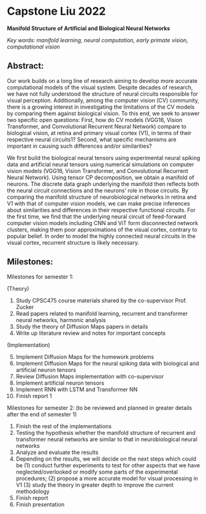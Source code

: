 # Capstone Liu 2022

**Manifold Structure of Artificial and Biological Neural Networks**

*Key words: manifold learning, neural computation, early primate vision, computational vision*

## Abstract:
Our work builds on a long line of research aiming to develop more accurate computational models of the visual system. Despite decades of research, we have not fully understood the structure of neural circuits responsible for visual perception. Additionally, among the computer vision (CV) community, there is a growing interest in investigating the limitations of the CV models by comparing them against biological vision. To this end, we seek to answer two specific open questions: First, how do CV models (VGG16, Vision Transformer, and Convolutional Recurrent Neural Network) compare to biological vision, at retina and primary visual cortex (V1), in terms of their respective neural circuits1? Second, what specific mechanisms are important in causing such differences and/or similarities?

We first build the biological neural tensors using experimental neural spiking data and artificial neural tensors using numerical simulations on computer vision models (VGG16, Vision Transformer, and Convolutional Recurrent Neural Network). Using tensor CP decomposition, we obtain a manifold of neurons. The discrete data graph underlying the manifold then reflects both the neural circuit connections and the neurons’ role in those circuits. By comparing the manifold structure of neurobiological networks in retina and V1 with that of computer vision models, we can make precise inferences about similarities and differences in their respective functional circuits. For the first time, we find that the underlying neural circuit of feed-forward computer vision models including CNN and ViT form disconnected network clusters, making them poor approximations of the visual cortex, contrary to popular belief. In order to model the highly connected neural circuits in the visual cortex, recurrent structure is likely necessary.


## Milestones:

Milestones for semester 1:

(Theory)

1. Study CPSC475 course materials shared by the co-supervisor Prof. Zucker
2. Read papers related to manifold learning, recurrent and transformer neural networks, harmonic analysis
3. Study the theory of Diffusion Maps papers in details
4. Write up literature review and notes for important concepts

(Implementation)

5. Implement Diffusion Maps for the homework problems
6. Implement Diffusion Maps for the neural spiking data with biological and artificial neuron tensors
7. Review Diffusion Maps implementation with co-supervisor
8. Implement artificial neuron tensors
9. Implement RNN with LSTM and Transformer NN
10. Finish report 1 


Milestones for semester 2: (to be reviewed and planned in greater details after the end of semester 1)

1. Finish the rest of the implementations
2. Testing the hypothesis whether the manifold structure of recurrent and transformer neural networks are similar to that in neurobiological neural networks
3. Analyze and evaluate the results
4. Depending on the results, we will decide on the next steps which could be 
    (1) conduct further experiments to test for other aspects that we have neglected/overlooked or modify some parts of the experimental procedures; 
    (2) propose a more accurate model for visual processing in V1
    (3) study the theory in greater depth to improve the current methodology
5. Finish report
6. Finish presentation
